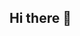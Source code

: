 ## Hi there 👋

<!--
**Ahmed-Alqasapy/Ahmed-Alqasapy** is a ✨ _special_ ✨ repository because its `README.md` (this file) appears on your GitHub profile.

Here are some ideas to get you started:

Welcome to Ahmed Al_Qasapy's Profile! 
👋 Hi there! I’m Ahmed, a Junior .Net Full Stack Developer with a focus on creating responsive and user-friendly web applications.

🌱 Currently, I’m Student at ITI , In My Way enhancing my front-end and Back-end skills and broaden my knowledge. I’m passionate about writing clean, efficient code and solving real-world problems through technology.
-->
